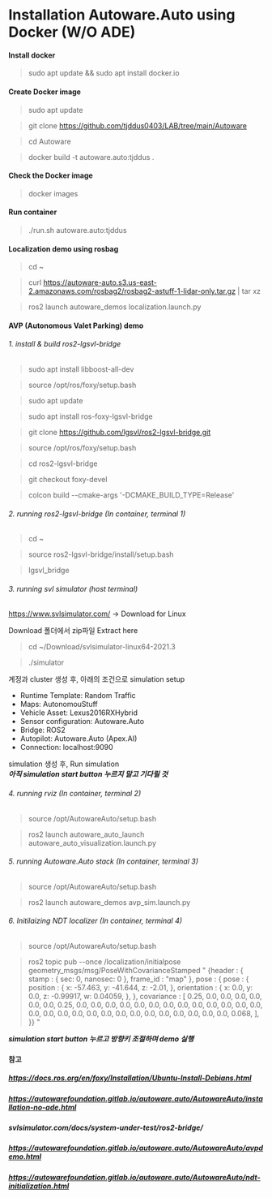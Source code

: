 # Installation Autoware.Auto using Docker (W/O ADE)

#### Install docker
> sudo apt update && sudo apt install docker.io 

#### Create Docker image
> sudo apt update  

> git clone https://github.com/tjddus0403/LAB/tree/main/Autoware  

> cd Autoware  

> docker build -t autoware.auto:tjddus .  

#### Check the Docker image
> docker images

#### Run container
> ./run.sh autoware.auto:tjddus

#### Localization demo using rosbag
> cd ~  

> curl https://autoware-auto.s3.us-east-2.amazonaws.com/rosbag2/rosbag2-astuff-1-lidar-only.tar.gz | tar xz  

> ros2 launch autoware_demos localization.launch.py  

#### AVP (Autonomous Valet Parking) demo
###### 1. install & build ros2-lgsvl-bridge
> sudo apt install libboost-all-dev

> source /opt/ros/foxy/setup.bash

> sudo apt update

> sudo apt install ros-foxy-lgsvl-bridge

> git clone https://github.com/lgsvl/ros2-lgsvl-bridge.git

> source /opt/ros/foxy/setup.bash

> cd ros2-lgsvl-bridge

> git checkout foxy-devel

> colcon build --cmake-args '-DCMAKE_BUILD_TYPE=Release'

###### 2. running ros2-lgsvl-bridge (In container, terminal 1)
> cd ~

> source ros2-lgsvl-bridge/install/setup.bash

> lgsvl_bridge
###### 3. running svl simulator (host terminal)
https://www.svlsimulator.com/ -> Download for Linux

Download 폴더에서 zip파일 Extract here

> cd ~/Download/svlsimulator-linux64-2021.3

> ./simulator

계정과 cluster 생성 후, 아래의 조건으로 simulation setup  
- Runtime Template: Random Traffic  
- Maps: AutonomouStuff  
- Vehicle Asset: Lexus2016RXHybrid  
- Sensor configuration: Autoware.Auto  
- Bridge: ROS2  
- Autopilot: Autoware.Auto (Apex.AI)  
- Connection: localhost:9090  

simulation 생성 후, Run simulation  
*****아직 simulation start button 누르지 말고 기다릴 것*****

###### 4. running rviz (In container, terminal 2)
> source /opt/AutowareAuto/setup.bash

> ros2 launch autoware_auto_launch autoware_auto_visualization.launch.py

###### 5. running Autoware.Auto stack (In container, terminal 3)
> source /opt/AutowareAuto/setup.bash

> ros2 launch autoware_demos avp_sim.launch.py

###### 6. Initilaizing NDT localizer (In container, terminal 4)
> source /opt/AutowareAuto/setup.bash

> ros2 topic pub --once /localization/initialpose geometry_msgs/msg/PoseWithCovarianceStamped "
{header : {
    stamp : {
        sec: 0,
        nanosec: 0
    },
    frame_id : "map"
},
pose : {
    pose : {
        position : {
            x: -57.463,
            y: -41.644,
            z: -2.01,
        },
        orientation : {
            x: 0.0,
            y: 0.0,
            z: -0.99917,
            w: 0.04059,
        },
    },
    covariance : [
        0.25, 0.0,  0.0, 0.0, 0.0, 0.0,
        0.0,  0.25, 0.0, 0.0, 0.0, 0.0,
        0.0,  0.0,  0.0, 0.0, 0.0, 0.0,
        0.0,  0.0,  0.0, 0.0, 0.0, 0.0,
        0.0,  0.0,  0.0, 0.0, 0.0, 0.0,
        0.0,  0.0,  0.0, 0.0, 0.0, 0.068,
    ],
}}
"

*****simulation start button 누르고 방향키 조절하며 demo 실행*****


#### 참고
##### https://docs.ros.org/en/foxy/Installation/Ubuntu-Install-Debians.html
##### https://autowarefoundation.gitlab.io/autoware.auto/AutowareAuto/installation-no-ade.html
##### svlsimulator.com/docs/system-under-test/ros2-bridge/
##### https://autowarefoundation.gitlab.io/autoware.auto/AutowareAuto/avpdemo.html
##### https://autowarefoundation.gitlab.io/autoware.auto/AutowareAuto/ndt-initialization.html
